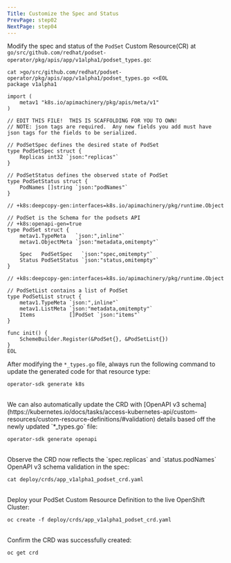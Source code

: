 ```yaml
---
Title: Customize the Spec and Status
PrevPage: step02
NextPage: step04
---
```


Modify the spec and status of the `PodSet` Custom Resource(CR) at `go/src/github.com/redhat/podset-operator/pkg/apis/app/v1alpha1/podset_types.go`:

```execute-1
cat >go/src/github.com/redhat/podset-operator/pkg/apis/app/v1alpha1/podset_types.go <<EOL
package v1alpha1

import (
	metav1 "k8s.io/apimachinery/pkg/apis/meta/v1"
)

// EDIT THIS FILE!  THIS IS SCAFFOLDING FOR YOU TO OWN!
// NOTE: json tags are required.  Any new fields you add must have json tags for the fields to be serialized.

// PodSetSpec defines the desired state of PodSet
type PodSetSpec struct {
    Replicas int32 `json:"replicas"`
}

// PodSetStatus defines the observed state of PodSet
type PodSetStatus struct {
    PodNames []string `json:"podNames"`
}

// +k8s:deepcopy-gen:interfaces=k8s.io/apimachinery/pkg/runtime.Object

// PodSet is the Schema for the podsets API
// +k8s:openapi-gen=true
type PodSet struct {
	metav1.TypeMeta   `json:",inline"`
	metav1.ObjectMeta `json:"metadata,omitempty"`

	Spec   PodSetSpec   `json:"spec,omitempty"`
	Status PodSetStatus `json:"status,omitempty"`
}

// +k8s:deepcopy-gen:interfaces=k8s.io/apimachinery/pkg/runtime.Object

// PodSetList contains a list of PodSet
type PodSetList struct {
	metav1.TypeMeta `json:",inline"`
	metav1.ListMeta `json:"metadata,omitempty"`
	Items           []PodSet `json:"items"`
}

func init() {
	SchemeBuilder.Register(&PodSet{}, &PodSetList{})
}
EOL
```

After modifying the `*_types.go` file, always run the following command to update the generated code for that resource type:

```execute-1
operator-sdk generate k8s
```
<br>
We can also automatically update the CRD with [OpenAPI v3 schema](https://kubernetes.io/docs/tasks/access-kubernetes-api/custom-resources/custom-resource-definitions/#validation) details based off the newly updated `*_types.go` file:

```execute-1
operator-sdk generate openapi
```
<br>
Observe the CRD now reflects the `spec.replicas` and `status.podNames` OpenAPI v3 schema validation in the spec:

```execute-1
cat deploy/crds/app_v1alpha1_podset_crd.yaml
```
<br>
Deploy your PodSet Custom Resource Definition to the live OpenShift Cluster:

```execute-1
oc create -f deploy/crds/app_v1alpha1_podset_crd.yaml
```
<br>
Confirm the CRD was successfully created:

```execute-1
oc get crd
```
